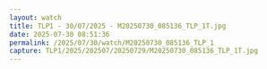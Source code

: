 ```yaml
---
layout: watch
title: TLP1 - 30/07/2025 - M20250730_085136_TLP_1T.jpg
date: 2025-07-30 08:51:36
permalink: /2025/07/30/watch/M20250730_085136_TLP_1
capture: TLP1/2025/202507/20250729/M20250730_085136_TLP_1T.jpg
---
```


